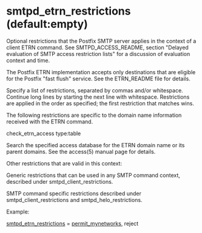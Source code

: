 # smtpd_etrn_restrictions (default:empty) 


Optional restrictions that the Postfix SMTP server applies in the
context of a client ETRN command.
See SMTPD_ACCESS_README, section "Delayed evaluation of SMTP access
restriction lists" for a discussion of evaluation context and time.



The Postfix ETRN implementation accepts only destinations that are
eligible for the Postfix "fast flush" service. See the ETRN_README
file for details.



Specify a list of restrictions, separated by commas and/or whitespace.
Continue long lines by starting the next line with whitespace.
Restrictions are applied in the order as specified; the first
restriction that matches wins.



The following restrictions are specific to the domain name information
received with the ETRN command.




check_etrn_access type:table

Search the specified access database for the ETRN domain name
or its parent domains. See the access(5) manual page for details.





Other restrictions that are valid in this context:




Generic restrictions that can be used
in any SMTP command context, described under smtpd_client_restrictions.

SMTP command specific restrictions described under
smtpd_client_restrictions and smtpd_helo_restrictions.




Example:



<a href="postconf.5.html#smtpd_etrn_restrictions">smtpd_etrn_restrictions</a> = <a href="postconf.5.html#permit_mynetworks">permit_mynetworks</a>, reject



